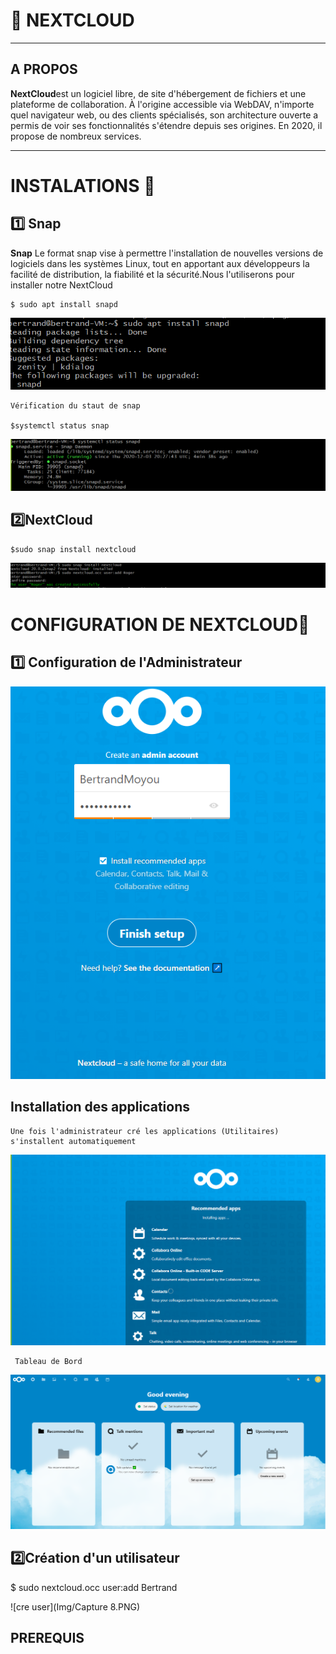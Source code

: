 # :pushpin: NEXTCLOUD

---
## A PROPOS 
 **NextCloud**est un logiciel libre, de site d'hébergement de fichiers et une plateforme de collaboration. À l'origine accessible via WebDAV, n'importe quel navigateur web, ou des clients spécialisés, son architecture ouverte a permis de voir ses fonctionnalités s'étendre depuis ses origines. En 2020, il propose de nombreux services.

---

# INSTALATIONS :round_pushpin:

## :one: Snap  
**Snap** Le format snap vise à permettre l'installation de nouvelles versions de logiciels dans les systèmes Linux, tout en apportant aux développeurs la facilité de distribution, la fiabilité et la sécurité.Nous l'utiliserons pour installer notre NextCloud 
```
$ sudo apt install snapd
```
![install snap](Img/image-1.PNG)

```
Vérification du staut de snap

$systemctl status snap
```
![Verif status snap](Img/image-2.PNG)

## :two:NextCloud
```
$sudo snap install nextcloud
```
![install nextcloud](Img/image-3.PNG)

# CONFIGURATION DE NEXTCLOUD:round_pushpin:

## :one: Configuration de l'Administrateur
![Config Admin](Img/image-4.PNG)
## Installation des applications

```
Une fois l'administrateur cré les applications (Utilitaires) s'installent automatiquement
```
![install app](Img/image-5.PNG)

```
 Tableau de Bord
```
![Tableau bor](Img/image-6.PNG)

## :two:Création d'un utilisateur

$ sudo nextcloud.occ user:add Bertrand

![cre user](Img/Capture 8.PNG)

## PREREQUIS



